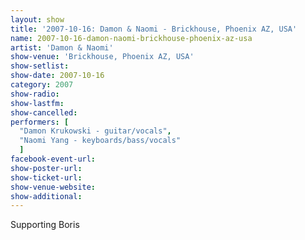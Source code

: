 ```yaml
---
layout: show
title: '2007-10-16: Damon & Naomi - Brickhouse, Phoenix AZ, USA'
name: 2007-10-16-damon-naomi-brickhouse-phoenix-az-usa
artist: 'Damon & Naomi'
show-venue: 'Brickhouse, Phoenix AZ, USA'
show-setlist: 
show-date: 2007-10-16
category: 2007
show-radio: 
show-lastfm: 
show-cancelled: 
performers: [
  "Damon Krukowski - guitar/vocals",
  "Naomi Yang - keyboards/bass/vocals"
  ]
facebook-event-url: 
show-poster-url: 
show-ticket-url: 
show-venue-website: 
show-additional: 
---
```


Supporting Boris